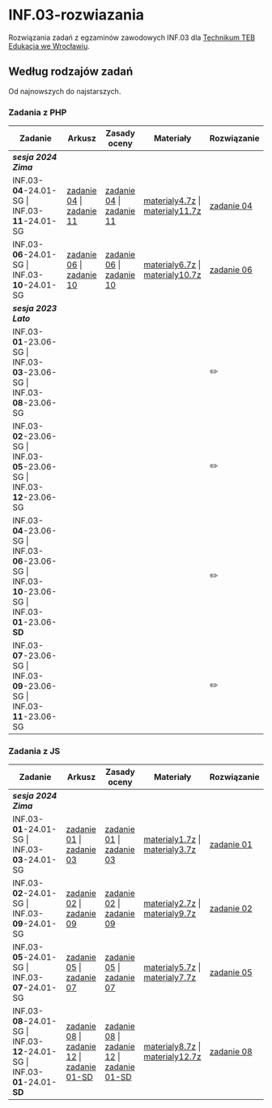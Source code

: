 # INF.03-rozwiazania

Rozwiązania zadań z egzaminów zawodowych INF.03 dla [Technikum TEB Edukacja we Wrocławiu](https://technikum.pl/miasta/wroclaw).

## Według rodzajów zadań

Od najnowszych do najstarszych.

### Zadania z PHP

| Zadanie                                                                                                  | Arkusz                                                                                                                         | Zasady oceny                                                                                                             | Materiały                                                                                            | Rozwiązanie                                    |
| -------------------------------------------------------------------------------------------------------- | ------------------------------------------------------------------------------------------------------------------------------ | ------------------------------------------------------------------------------------------------------------------------ | ---------------------------------------------------------------------------------------------------- | ---------------------------------------------- |
| **_sesja 2024 Zima_**                                                                                    |                                                                                                                                |                                                                                                                          |                                                                                                      |                                                |
| INF.03-**04**-24.01-SG \| INF.03-**11**-24.01-SG                                                         | [zadanie 04](_arkusze/2024-01/inf_03_2024_01_04_SG_kolor.pdf) \| [zadanie 11](_arkusze/2024-01/inf_03_2024_01_11_SG_kolor.pdf) | [zadanie 04](_arkusze/2024-01/INF_03_2024_01_04_SG_zo.pdf) \| [zadanie 11](_arkusze/2024-01/INF_03_2024_01_11_SG_zo.pdf) | [materialy4.7z](_arkusze/2024-01/materialy4.7z) \| [materialy11.7z](_arkusze/2024-01/materialy11.7z) | [zadanie 04](INF.03-24.01/INF.03-04-24.01-SG/) |
| INF.03-**06**-24.01-SG \| INF.03-**10**-24.01-SG                                                         | [zadanie 06](_arkusze/2024-01/inf_03_2024_01_06_SG_kolor.pdf) \| [zadanie 10](_arkusze/2024-01/inf_03_2024_01_10_SG_kolor.pdf) | [zadanie 06](_arkusze/2024-01/INF_03_2024_01_06_SG_zo.pdf) \| [zadanie 10](_arkusze/2024-01/INF_03_2024_01_10_SG_zo.pdf) | [materialy6.7z](_arkusze/2024-01/materialy6.7z) \| [materialy10.7z](_arkusze/2024-01/materialy10.7z) | [zadanie 06](INF.03-24.01/INF.03-06-24.01-SG/) |
| **_sesja 2023 Lato_**                                                                                    |                                                                                                                                |                                                                                                                          |                                                                                                      |                                                |
| INF.03-**01**-23.06-SG \| INF.03-**03**-23.06-SG \| INF.03-**08**-23.06-SG                               |                                                                                                                                |                                                                                                                          |                                                                                                      | ✏️                                             |
| INF.03-**02**-23.06-SG \| INF.03-**05**-23.06-SG \| INF.03-**12**-23.06-SG                               |                                                                                                                                |                                                                                                                          |                                                                                                      | ✏️                                             |
| INF.03-**04**-23.06-SG \| INF.03-**06**-23.06-SG \| INF.03-**10**-23.06-SG \| INF.03-**01**-23.06-**SD** |                                                                                                                                |                                                                                                                          |                                                                                                      | ✏️                                             |
| INF.03-**07**-23.06-SG \| INF.03-**09**-23.06-SG \| INF.03-**11**-23.06-SG                               |                                                                                                                                |                                                                                                                          |                                                                                                      | ✏️                                             |

### Zadania z JS

| Zadanie                                                                        | Arkusz                                                                                                                                                                                       | Zasady oceny                                                                                                                                                                              | Materiały                                                                                            | Rozwiązanie                                    |
| ------------------------------------------------------------------------------ | -------------------------------------------------------------------------------------------------------------------------------------------------------------------------------------------- | ----------------------------------------------------------------------------------------------------------------------------------------------------------------------------------------- | ---------------------------------------------------------------------------------------------------- | ---------------------------------------------- |
| **_sesja 2024 Zima_**                                                          |                                                                                                                                                                                              |                                                                                                                                                                                           |                                                                                                      |                                                |
| INF.03-**01**-24.01-SG \| INF.03-**03**-24.01-SG                               | [zadanie 01](_arkusze/2024-01/inf_03_2024_01_01_SG_kolor.pdf) \| [zadanie 03](_arkusze/2024-01/inf_03_2024_01_03_SG_kolor.pdf)                                                               | [zadanie 01](_arkusze/2024-01/INF_03_2024_01_01_SG_zo.pdf) \| [zadanie 03](_arkusze/2024-01/INF_03_2024_01_03_SG_zo.pdf)                                                                  | [materialy1.7z](_arkusze/2024-01/materialy1.7z) \| [materialy3.7z](_arkusze/2024-01/materialy3.7z)   | [zadanie 01](INF.03-24.01/INF.03-01-24.01-SG/) |
| INF.03-**02**-24.01-SG \| INF.03-**09**-24.01-SG                               | [zadanie 02](_arkusze/2024-01/inf_03_2024_01_02_SG_kolor.pdf) \| [zadanie 09](_arkusze/2024-01/inf_03_2024_01_09_SG_kolor.pdf)                                                               | [zadanie 02](_arkusze/2024-01/INF_03_2024_01_02_SG_zo.pdf) \| [zadanie 09](_arkusze/2024-01/INF_03_2024_01_09_SG_zo.pdf)                                                                  | [materialy2.7z](_arkusze/2024-01/materialy2.7z) \| [materialy9.7z](_arkusze/2024-01/materialy9.7z)   | [zadanie 02](INF.03-24.01/INF.03-02-24.01-SG/) |
| INF.03-**05**-24.01-SG \| INF.03-**07**-24.01-SG                               | [zadanie 05](_arkusze/2024-01/inf_03_2024_01_05_SG_kolor.pdf) \| [zadanie 07](_arkusze/2024-01/inf_03_2024_01_07_SG_kolor.pdf)                                                               | [zadanie 05](_arkusze/2024-01/INF_03_2024_01_05_SG_zo.pdf) \| [zadanie 07](_arkusze/2024-01/INF_03_2024_01_07_SG_zo.pdf)                                                                  | [materialy5.7z](_arkusze/2024-01/materialy5.7z) \| [materialy7.7z](_arkusze/2024-01/materialy7.7z)   | [zadanie 05](INF.03-24.01/INF.03-05-24.01-SG/) |
| INF.03-**08**-24.01-SG \| INF.03-**12**-24.01-SG \| INF.03-**01**-24.01-**SD** | [zadanie 08](_arkusze/2024-01/inf_03_2024_01_08_SG_kolor.pdf) \| [zadanie 12](_arkusze/2024-01/inf_03_2024_01_12_SG_kolor.pdf) \| [zadanie 01-SD](_arkusze/2024-01/inf_03_2024_01_01_SD.pdf) | [zadanie 08](_arkusze/2024-01/INF_03_2024_01_08_SG_zo.pdf) \| [zadanie 12](_arkusze/2024-01/INF_03_2024_01_12_SG_zo.pdf) \| [zadanie 01-SD](_arkusze/2024-01/INF_03_2024_01_01_SD_zo.pdf) | [materialy8.7z](_arkusze/2024-01/materialy8.7z) \| [materialy12.7z](_arkusze/2024-01/materialy12.7z) | [zadanie 08](INF.03-24.01/INF.03-08-24.01-SG/) |
<!-- 
## Według roczników

### 2024 Zima

| Zadanie                | Arkusz                                                       | ZO                                                           | Materiały                                         | Rozwiązanie                                     |
| ---------------------- | ------------------------------------------------------------ | ------------------------------------------------------------ | ------------------------------------------------- | ----------------------------------------------- |
| INF.03-**01**-24.01-SG | [wersja SG](_arkusze/2024-01/inf_03_2024_01_01_SG_kolor.pdf) | [zasady oceny](_arkusze/2024-01/INF_03_2024_01_01_SG_zo.pdf) | [materialy1.7z](_arkusze/2024-01/materialy1.7z)   | [rozwiązanie](INF.03-24.01/INF.03-01-24.01-SG/) |
| INF.03-**02**-24.01-SG | [wersja SG](_arkusze/2024-01/inf_03_2024_01_02_SG_kolor.pdf) | [zasady oceny](_arkusze/2024-01/INF_03_2024_01_02_SG_zo.pdf) | [materialy2.7z](_arkusze/2024-01/materialy2.7z)   | [rozwiązanie](INF.03-24.01/INF.03-02-24.01-SG/) |
| INF.03-**03**-24.01-SG | [wersja SG](_arkusze/2024-01/inf_03_2024_01_03_SG_kolor.pdf) | [zasady oceny](_arkusze/2024-01/INF_03_2024_01_03_SG_zo.pdf) | [materialy3.7z](_arkusze/2024-01/materialy3.7z)   | [rozwiązanie](INF.03-24.01/INF.03-03-24.01-SG/) |
| INF.03-**04**-24.01-SG | [wersja SG](_arkusze/2024-01/inf_03_2024_01_04_SG_kolor.pdf) | [zasady oceny](_arkusze/2024-01/INF_03_2024_01_04_SG_zo.pdf) | [materialy4.7z](_arkusze/2024-01/materialy4.7z)   | [rozwiązanie](INF.03-24.01/INF.03-04-24.01-SG/) |
| INF.03-**05**-24.01-SG | [wersja SG](_arkusze/2024-01/inf_03_2024_01_05_SG_kolor.pdf) | [zasady oceny](_arkusze/2024-01/INF_03_2024_01_05_SG_zo.pdf) | [materialy5.7z](_arkusze/2024-01/materialy5.7z)   | [rozwiązanie](INF.03-24.01/INF.03-05-24.01-SG/) |
| INF.03-**06**-24.01-SG | [wersja SG](_arkusze/2024-01/inf_03_2024_01_06_SG_kolor.pdf) | [zasady oceny](_arkusze/2024-01/INF_03_2024_01_06_SG_zo.pdf) | [materialy6.7z](_arkusze/2024-01/materialy6.7z)   | [rozwiązanie](INF.03-24.01/INF.03-06-24.01-SG/) |
| INF.03-**07**-24.01-SG | [wersja SG](_arkusze/2024-01/inf_03_2024_01_07_SG_kolor.pdf) | [zasady oceny](_arkusze/2024-01/INF_03_2024_01_07_SG_zo.pdf) | [materialy7.7z](_arkusze/2024-01/materialy7.7z)   | [rozwiązanie](INF.03-24.01/INF.03-07-24.01-SG/) |
| INF.03-**08**-24.01-SG | [wersja SG](_arkusze/2024-01/inf_03_2024_01_08_SG_kolor.pdf) | [zasady oceny](_arkusze/2024-01/INF_03_2024_01_08_SG_zo.pdf) | [materialy8.7z](_arkusze/2024-01/materialy8.7z)   | [rozwiązanie](INF.03-24.01/INF.03-08-24.01-SG/) |
| INF.03-**09**-24.01-SG | [wersja SG](_arkusze/2024-01/inf_03_2024_01_09_SG_kolor.pdf) | [zasady oceny](_arkusze/2024-01/INF_03_2024_01_09_SG_zo.pdf) | [materialy9.7z](_arkusze/2024-01/materialy9.7z)   | [rozwiązanie](INF.03-24.01/INF.03-09-24.01-SG/) |
| INF.03-**10**-24.01-SG | [wersja SG](_arkusze/2024-01/inf_03_2024_01_10_SG_kolor.pdf) | [zasady oceny](_arkusze/2024-01/INF_03_2024_01_10_SG_zo.pdf) | [materialy10.7z](_arkusze/2024-01/materialy10.7z) | [rozwiązanie](INF.03-24.01/INF.03-10-24.01-SG/) |
| INF.03-**11**-24.01-SG | [wersja SG](_arkusze/2024-01/inf_03_2024_01_11_SG_kolor.pdf) | [zasady oceny](_arkusze/2024-01/INF_03_2024_01_11_SG_zo.pdf) | [materialy11.7z](_arkusze/2024-01/materialy11.7z) | [rozwiązanie](INF.03-24.01/INF.03-11-24.01-SG/) |
| INF.03-**12**-24.01-SG | [wersja SG](_arkusze/2024-01/inf_03_2024_01_12_SG_kolor.pdf) | [zasady oceny](_arkusze/2024-01/INF_03_2024_01_12_SG_zo.pdf) | [materialy12.7z](_arkusze/2024-01/materialy12.7z) | [rozwiązanie](INF.03-24.01/INF.03-12-24.01-SG/) | -->
